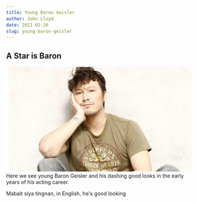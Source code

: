 ```yaml
---
title: Young Baron Geisler
author: John Lloyd
date: 2021-02-26
slug: young-baron-geisler
---
```


## A Star is Baron
![Young Baron](./baron_young.jpg)
Here we see young Baron Geisler and his dashing good looks in the early years of his acting career.

Mabait siya tingnan, in English, he's good looking